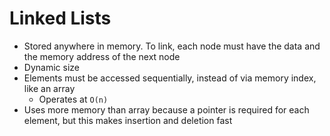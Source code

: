 # Linked Lists

* Stored anywhere in memory. To link, each node must have the data and the memory address of the next node
* Dynamic size
* Elements must be accessed sequentially, instead of via memory index, like an array
  * Operates at `O(n)`
* Uses more memory than array because a pointer is required for each element, but this makes insertion and deletion fast